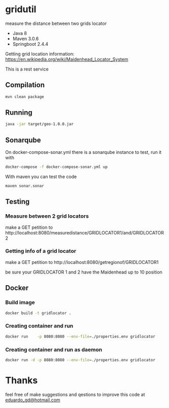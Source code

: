 # gridutil
measure the distance between two grids locator

- Java 8
- Maven 3.0.6
- Springboot 2.4.4

Getting grid location information: https://en.wikipedia.org/wiki/Maidenhead_Locator_System

This is a rest service

## Compilation
```bash
mvn clean package
```

## Running
```bash
java -jar target/geo-1.0.0.jar
```

## Sonarqube
On docker-compose-sonar.yml there is a sonarqube instance to test, run it with
```bash
docker-compose -f docker-compose-sonar.yml up
```
With maven you can test the code
```bash
maven sonar.sonar
```


## Testing
### Measure between 2 grid locators
make a GET petition to http://localhost:8080/measuredistance/GRIDLOCATOR1/and/GRIDLOCATOR2

### Getting info of a grid locator
make a GET petition to http://localhost:8080/getregionof/GRIDLOCATOR1

be sure your GRIDLOCATOR 1 and 2 have the Maidenhead up to 10 position

## Docker

### Build image
```bash
docker build -t gridlocator .
```
### Creating container and run
```bash
docker run    -p 8080:8080 --env-file=./properties.env gridlocator
```
### Creating container and run as daemon
```bash
docker run -d -p 8080:8080 --env-file=./properties.env gridlocator
```

# Thanks
feel free of make suggestions and qestions to improve this code at eduardo_gd@hotmail.com
